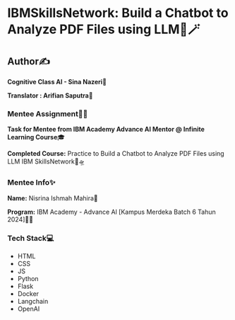 # IBMSkillsNetwork: Build a Chatbot to Analyze PDF Files using LLM🌈🪄 

## Author✍️

**Cognitive Class AI - Sina Nazeri💎**

**Translator : Arifian Saputra💎**

### Mentee Assignment📝📂

**Task for Mentee from IBM Academy Advance AI Mentor @ Infinite Learning Course**🎓

**Completed Course:** Practice to Build a Chatbot to Analyze PDF Files using LLM IBM SkillsNetwork🔭🛸

### Mentee Info✨

**Name:** Nisrina Ishmah Mahira🧕

**Program:** IBM Academy - Advance Al [Kampus Merdeka Batch 6 Tahun 2024]🏫🎉

### Tech Stack💻

* HTML
* CSS
* JS
* Python
* Flask
* Docker
* Langchain
* OpenAI
